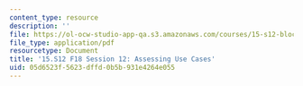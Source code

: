 ```yaml
---
content_type: resource
description: ''
file: https://ol-ocw-studio-app-qa.s3.amazonaws.com/courses/15-s12-blockchain-and-money-fall-2018/05d6523f5623dffd0b5b931e4264e055_MIT15_S12F18_ses12.pdf
file_type: application/pdf
resourcetype: Document
title: '15.S12 F18 Session 12: Assessing Use Cases'
uid: 05d6523f-5623-dffd-0b5b-931e4264e055
---
```

